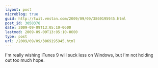 ```yaml
---
layout: post
microblog: true
guid: http://twit.vmstan.com/2009/09/09/3869195945.html
post_id: 3050378
date: 2009-09-09T13:05:10-0600
lastmod: 2009-09-09T13:05:10-0600
type: post
url: /2009/09/09/3869195945.html
---
```

I'm really wishing iTunes 9 will suck less on Windows, but I'm not holding out too much hope.
